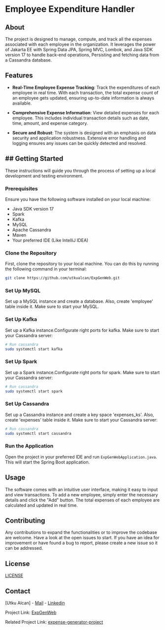 # Employee Expenditure Handler 

## About 
The project is designed to manage, compute, and track all the expenses associated with each employee in the organization. It leverages the power of Jakarta EE with Spring Data JPA, Spring MVC, Lombok, and Java SDK version 17 to handle back-end operations, Persisting and fetching data from a Cassandra database.

## Features 

- **Real-Time Employee Expense Tracking**: Track the expenditures of each employee in real time. With each transaction, the total expense count of an employee gets updated, ensuring up-to-date information is always available.

- **Comprehensive Expense Information**: View detailed expenses for each employee. This includes individual transaction details such as date, time, amount, and expense category.

- **Secure and Robust**: The system is designed with an emphasis on data security and application robustness. Extensive error handling and logging ensures any issues can be quickly detected and resolved.

## ## Getting Started

These instructions will guide you through the process of setting up a local development and testing environment.

### Prerequisites

Ensure you have the following software installed on your local machine:

- Java SDK version 17
- Spark
- Kafka
- MySQL
- Apache Cassandra
- Maven
- Your preferred IDE (Like IntelliJ IDEA)

### Clone the Repository

First, clone the repository to your local machine. You can do this by running the following command in your terminal:

```bash
git clone https://github.com/utkualcan/ExpGenWeb.git

```
### Set Up MySQL

Set up a MySQL instance and create a database. Also, create 'employee' table inside it. Make sure to start your MySQL.

### Set Up Kafka

Set up a Kafka instance.Configurate right ports for kafka. Make sure to start your Cassandra server:

```bash
# Run cassandra
sudo systemctl start kafka
```

### Set Up Spark

Set up a Spark instance.Configurate right ports for spark. Make sure to start your Cassandra server:

```bash
# Run cassandra
sudo systemctl start spark
```

### Set Up Cassandra

Set up a Cassandra instance and create a key space 'expenses_ks'. Also, create 'expenses' table inside it. Make sure to start your Cassandra server:

```bash
# Run cassandra
sudo systemctl start cassandra
```

### Run the Application

Open the project in your preferred IDE and run `ExpGenWebApplication.java`. This will start the Spring Boot application.

## Usage

The software comes with an intuitive user interface, making it easy to input and view transactions. To add a new employee, simply enter the necessary details and click the "Add" button. The total expenses of each employee are calculated and updated in real time. 

## Contributing

Any contributions to expand the functionalities or to improve the codebase are welcome. Have a look at the open issues to start. If you have an idea for improvement or have found a bug to report, please create a new issue so it can be addressed. 

## License 

[LICENSE](https://www.mit.edu/~amini/LICENSE.md)

## Contact 

[Utku Alcan] - [Mail](aalcan.utku@gmail.com) - [Linkedin](https://www.linkedin.com/in/utku-alcan-12090929b/)

Project Link: [ExpGenWeb](https://github.com/utkualcan/ExpGenWeb)

Related Project Link: [expense-generator-project](https://github.com/utkualcan/expense-generator-project)
